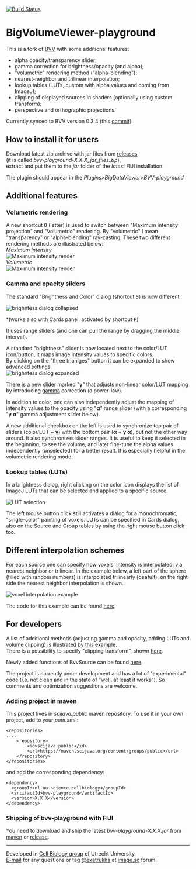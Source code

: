 [![Build Status](https://github.com/UU-cellbiology/bvv-playground/actions/workflows/build.yml/badge.svg)](https://github.com/UU-cellbiology/bvv-playground/actions/workflows/build.yml)  
 
# BigVolumeViewer-playground

This is a fork of [BVV](https://github.com/bigdataviewer/bigvolumeviewer-core) with some additional features:
- alpha opacity/transparency slider;
- gamma correction for brightness/opacity (and alpha);
- "volumetric" rendering method ("alpha-blending");
- nearest-neighbor and trilinear interpolation;
- lookup tables (LUTs, custom with alpha values and coming from ImageJ);
- clipping of displayed sources in shaders (optionally using custom transform);
- perspective and orthographic projections.

Currently synced to BVV version 0.3.4 (this [commit](https://github.com/bigdataviewer/bigvolumeviewer-core/tree/2b8367ef592ede840ecba932deb7ff19b1896d6a)).

## How to install it for users

Download latest zip archive with jar files from <a href="https://github.com/ekatrukha/bvv-playground/releases">releases</a>  
(it is called *bvv-playground-X.X.X_jar_files.zip*),   
extract and put them to the _jar_ folder of the _latest_ FIJI installation.

The plugin should appear in the _Plugins>BigDataViewer>BVV-playground_

## Additional features

### Volumetric rendering
A new shortcut <kbd>O</kbd> (letter) is used to switch between "Maximum intensity projection" and "Volumetric" rendering. By "volumetric" I mean "transparency" or "alpha-blending" ray-casting. These two different rendering methods are illustrated below:  
_Maximum intensity_  
![Maximum intensity render](https://katpyxa.info/software/bvv_playground/bvvPG_maximum_intensity_render.png)  
_Volumetric_  
![Maximum intensity render](https://katpyxa.info/software/bvv_playground/bvvPG_volumetric_render.png)  

### Gamma and opacity sliders
The standard "Brightness and Color" dialog (shortcut <kbd>S</kbd>) is now different:

![brighntess dialog collapsed](https://katpyxa.info/software/bvv_playground/bvvPG_brightness_0.2.0.png)  

*(works also with Cards panel, activated by shortcut <kbd>P</kbd>)

It uses range sliders (and one can pull the range by dragging the middle interval).

A standard "brightness" slider is now located next to the color/LUT icon/button, it maps image intensity values to specific colors.  
By clicking on the "three trianlges" button it can be expanded to show advanced settings.  
![brighntess dialog expanded](https://katpyxa.info/software/bvv_playground/bvvPG_brightness_expanded_0.2.0.png)  

There is a new slider marked "**γ**" that adjusts non-linear color/LUT mapping by introducing [gamma](https://en.wikipedia.org/wiki/Gamma_correction) correction (a power-law).  

In addition to color, one can also independently adjust the mapping of intensity values to the opacity using "**α**" range slider (with a corresponding "**γ α**" gamma adjustment slider below).

A new additional checkbox on the left is used to synchronize top pair of sliders (color/LUT + **γ**) with the bottom pair (**α** + **γ α**), but not the other way around. It also synchronizes slider ranges. It is useful to keep it selected in the beginning, to see the volume, and later fine-tune the alpha values independently (unselected) for a better result. It is especially helpful in the volumetric rendering mode.   

### Lookup tables (LUTs)

In a brightness dialog, right clicking on the color icon displays the list of ImageJ LUTs that can be selected and applied to a specific source.   

![LUT selection](https://katpyxa.info/software/bvv_playground/bvvPG_lut_selection_0.2.0.gif)   

The left mouse button click still activates a dialog for a monochromatic, "single-color" painting of voxels. LUTs can be specified in Cards dialog, also on the Source and Group tables by using the right mouse button click too.   

## Different interpolation schemes

For each source one can specify how voxels' intensity is interpolated: via nearest neighbor or trilinear. In the example below, a left part of the sphere (filled with random numbers) is interpolated trilinearly (deafult), on the right side the nearest neighbor interpolation is shown.  

![voxel interpolation example](https://katpyxa.info/software/bvv_playground/bvvPG_voxel_interpolation.png) 

The code for this example can be found [here](https://github.com/UU-cellbiology/bvv-playground/blob/master/src/test/java/bvv/vistools/examples/PG_Example02.java).

## For developers

A list of additional methods (adjusting gamma and opacity, adding LUTs and volume clipping) is illustrated by [this example](https://github.com/UU-cellbiology/bvv-playground/blob/master/src/test/java/bvv/vistools/examples/PG_Example01.java).  
There is a possibility to specify "clipping transform", shown [here](https://github.com/UU-cellbiology/bvv-playground/blob/master/src/test/java/bvv/vistools/examples/PG_Example03.java).   

Newly added functions of BvvSource can be found [here](https://github.com/UU-cellbiology/bvv-playground/blob/c65494c3c2be4bcd30d1d000ad68ead9d8804a7f/src/main/java/bvvpg/vistools/BvvSource.java#L66). 
   
The project is currently under development and has a lot of "experimental" code (i.e. not clean and in the state of "well, at least it works"). So comments and optimization suggestions are welcome.

### Adding project in maven
This project lives in _scijava.public_ maven repository.
To use it in your own project, add to your _pom.xml_ :
```
<repositories>
....	
	<repository>
		<id>scijava.public</id>
		<url>https://maven.scijava.org/content/groups/public</url>
	</repository>
</repositories>
```
and add the corresponding dependency:

```
<dependency>
  <groupId>nl.uu.science.cellbiology</groupId>
  <artifactId>bvv-playground</artifactId>
  <version>X.X.X</version>
</dependency>
```
### Shipping of bvv-playground with FIJI

You need to download and ship the latest _bvv-playground-X.X.X.jar_ from [maven](https://maven.scijava.org/#nexus-search;quick~bvv-playground) or [release](https://github.com/UU-cellbiology/bvv-playground/releases). 


----------
Developed in <a href='http://cellbiology.science.uu.nl/'>Cell Biology group</a> of Utrecht University.  
<a href="mailto:katpyxa@gmail.com">E-mail</a> for any questions or tag <a href="https://forum.image.sc/u/ekatrukha/summary">@ekatrukha</a> at <a href="https://forum.image.sc/">image.sc</a> forum.

